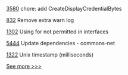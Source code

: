 
[3580](https://github.com/hyperledger/aries-framework-go/pull/3580) chore: add CreateDisplayCredentialBytes

[832](https://github.com/hyperledger/aries-vcx/pull/832) Remove extra warn log

[1302](https://github.com/hyperledger/solang/pull/1302) Using for not permitted in interfaces

[5444](https://github.com/hyperledger/besu/pull/5444) Update dependencies - commons-net

[1322](https://github.com/hyperledger/besu-docs/pull/1322) Unix timestamp (milliseconds)


[See more >>>](https://start-here.hyperledger.org/pull-requests)
